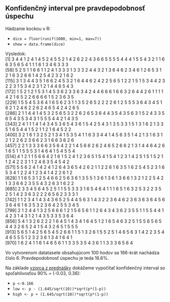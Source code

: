 ## Konfidenčný interval pre pravdepodobnosť úspechu <br />

Hádzanie kockou v R: <br />
+ `dice = floor(runif(1000, min=1, max=7))` <br />
+ `show = data.frame(dice)` <br />

Výsledok: <br />
 [1] 3 4 4 1 2 4 1 4 5 2 4 5 5 2 1 4 2 6 2 2 4 3 6 6 5 5 5 5 4 4 4 1 5 5 4 3 2 1 1 6 6 3 5 6 5 4 1 1 1 6 1 3 4 6 3 3 3 <br />
 [58] 5 2 5 1 1 6 6 1 1 2 4 1 3 3 3 1 3 3 3 2 4 4 3 2 1 3 6 4 6 2 3 4 6 1 2 6 5 3 1 2 1 6 3 2 6 6 1 4 2 5 4 2 3 2 1 6 2 <br />
 [115] 3 1 3 4 4 3 5 1 6 6 2 4 5 3 2 1 6 4 4 6 2 4 2 2 5 6 5 1 2 2 1 5 1 5 3 4 4 2 3 2 2 3 1 5 3 4 2 3 1 2 1 4 4 6 5 4 3 <br />
 [172] 1 5 2 1 2 1 5 3 1 4 5 3 6 2 3 3 6 3 4 2 4 4 6 6 6 1 6 6 3 2 6 4 4 2 6 1 1 1 1 4 2 1 6 5 2 2 6 6 6 6 1 5 2 3 6 3 5 <br />
 [229] 1 5 5 4 5 3 6 4 1 6 5 6 2 3 1 1 3 5 2 6 5 2 2 2 2 6 1 2 5 5 5 3 6 4 3 4 5 1 6 2 1 2 4 6 2 2 6 2 4 6 5 4 2 4 2 6 5 <br />
 [286] 2 1 1 4 4 1 4 5 3 2 5 6 5 3 2 2 6 2 6 5 3 6 4 4 3 5 4 3 5 6 3 1 5 2 4 3 3 5 6 5 4 3 5 3 4 3 1 5 5 5 4 4 2 1 4 3 5 <br />
 [343] 2 4 1 1 1 4 1 4 3 4 5 3 6 5 4 3 6 1 5 4 2 5 4 3 1 3 5 3 3 1 5 1 3 1 6 2 1 3 3 5 1 6 5 4 4 1 5 2 1 1 2 1 6 4 5 2 2 <br />
 [400] 3 2 1 6 1 3 2 5 2 1 3 4 1 5 3 5 4 1 1 6 3 3 4 4 1 4 5 6 3 5 1 4 2 1 3 1 6 3 1 2 1 2 2 6 2 3 6 6 2 3 1 6 6 3 6 2 6 <br />
 [457] 2 2 1 3 3 3 6 6 3 5 6 4 2 2 1 4 5 6 6 2 6 2 4 6 5 2 6 6 2 1 3 1 4 4 6 4 2 6 1 6 5 1 1 5 5 5 3 1 4 6 4 1 5 4 5 5 4 <br />
 [514] 4 1 2 1 1 5 6 6 4 2 1 6 1 5 2 4 1 2 3 6 5 1 5 4 1 5 4 1 2 3 1 4 2 5 1 5 1 5 2 1 1 2 4 2 2 3 1 1 2 4 6 3 5 4 5 4 2 <br />
 [571] 5 5 6 2 4 1 4 2 4 1 2 6 4 3 6 5 4 2 6 2 1 1 2 2 6 1 6 3 5 1 6 2 5 4 5 2 3 1 6 5 3 4 1 2 2 4 1 2 3 4 1 4 2 2 6 1 2 <br />
 [628] 1 1 6 5 3 1 2 5 4 6 6 2 5 6 3 6 1 3 5 5 1 3 6 1 3 6 1 3 6 6 1 3 2 1 2 2 5 4 2 1 3 3 6 6 2 3 5 5 4 3 2 6 3 1 6 2 2 <br />
 [685] 2 3 3 4 5 6 4 5 2 5 1 1 5 5 3 3 3 1 6 5 4 6 4 1 1 1 6 5 1 6 3 2 5 3 2 2 3 5 2 5 1 4 2 3 6 3 2 2 2 6 5 6 2 3 3 3 1 <br />
 [742] 1 1 2 3 4 1 4 3 4 3 6 5 2 5 4 4 5 6 3 1 4 3 2 2 3 6 4 6 2 3 6 3 6 3 6 4 5 6 3 6 4 6 1 6 3 5 3 2 3 6 4 2 5 5 3 4 5 <br />
 [799] 2 1 2 4 4 1 3 2 5 6 6 6 1 2 1 5 6 5 6 1 1 2 6 4 3 4 3 6 2 3 5 5 1 1 5 5 4 4 1 4 2 3 1 4 3 1 2 1 4 3 5 3 3 5 3 6 4 <br />
 [856] 5 4 1 3 2 6 2 2 2 1 6 4 5 1 4 3 4 1 6 4 5 1 2 1 6 5 4 6 3 2 5 1 5 5 6 5 6 5 4 4 3 2 6 5 2 4 1 5 4 3 2 6 5 1 5 5 5 <br />
 [913] 5 6 5 1 4 2 5 6 5 4 5 2 6 6 1 1 5 1 3 2 6 1 5 5 2 5 1 4 6 5 6 3 1 4 2 2 3 5 4 4 6 5 5 5 1 2 3 2 3 6 1 3 4 1 6 4 1 <br />
 [970] 1 6 2 4 1 1 6 1 4 6 5 6 1 1 3 3 5 3 5 4 3 6 1 1 3 3 3 6 5 6 4 <br />

Vo vytvorenom datatasete obsahujúcom 100 hodov sa 166-krát nachádza číslo 6. Pravdepodobnosť úspechu je teda 16.6%.

Na základe [vzorca z prednášky](https://www.youtube.com/watch?v=C1sH4UVuYuk) dokážeme vypočítať konfidenčný interval so spoľahlivosťou 90% = (-0.03, 0.36):

+ `p <-0.166`
+ `low <- p - (1.645/sqrt(10))*sqrt(p*(1-p))`
+ `high <- p + (1.645/sqrt(10))*sqrt(p*(1-p))`


